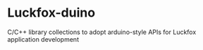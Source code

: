 # Luckfox-duino
C/C++ library collections to adopt arduino-style APIs for Luckfox application development

